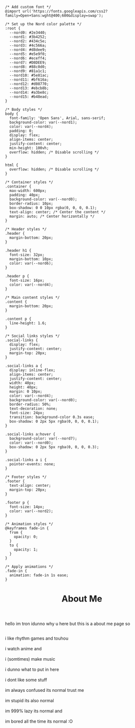 <html lang="en">
<head>
  <meta charset="UTF-8">
  <meta name="viewport" content="width=device-width, initial-scale=1.0">
  <link rel="stylesheet" href="https://cdnjs.cloudflare.com/ajax/libs/font-awesome/5.15.3/css/all.min.css"> <!-- Include Font Awesome CSS -->
  <link rel="stylesheet" href="styles.css"> <!-- Link to external stylesheet -->

    /* Add custom font */
    @import url('https://fonts.googleapis.com/css2?family=Open+Sans:wght@400;600&display=swap');

    /* Set up the Nord color palette */
    :root {
      --nord0: #2e3440;
      --nord1: #3b4252;
      --nord2: #434c5e;
      --nord3: #4c566a;
      --nord4: #d8dee9;
      --nord5: #e5e9f0;
      --nord6: #eceff4;
      --nord7: #D8DEE9;
      --nord8: #88c0d0;
      --nord9: #81a1c1;
      --nord10: #5e81ac;
      --nord11: #bf616a;
      --nord12: #d08770;
      --nord13: #ebcb8b;
      --nord14: #a3be8c;
      --nord15: #b48ead;
    }

    /* Body styles */
    body {
      font-family: 'Open Sans', Arial, sans-serif;
      background-color: var(--nord1);
      color: var(--nord4);
      padding: 0;
      display: flex;
      align-items: center;
      justify-content: center;
      min-height: 100vh;
      overflow: hidden; /* Disable scrolling */
    }

    html {
      overflow: hidden; /* Disable scrolling */
    }

    /* Container styles */
    .container {
      max-width: 600px;
      padding: 40px;
      background-color: var(--nord0);
      border-radius: 10px;
      box-shadow: 0 0 10px rgba(0, 0, 0, 0.1);
      text-align: center; /* Center the content */
      margin: auto; /* Center horizontally */
    }

    /* Header styles */
    .header {
      margin-bottom: 20px;
    }

    .header h1 {
      font-size: 32px;
      margin-bottom: 10px;
      color: var(--nord6);
    }

    .header p {
      font-size: 16px;
      color: var(--nord4);
    }

    /* Main content styles */
    .content {
      margin-bottom: 20px;
    }

    .content p {
      line-height: 1.6;
    }

    /* Social links styles */
    .social-links {
      display: flex;
      justify-content: center;
      margin-top: 20px;
    }

    .social-links a {
      display: inline-flex;
      align-items: center;
      justify-content: center;
      width: 40px;
      height: 40px;
      margin: 0 10px;
      color: var(--nord4);
      background-color: var(--nord0);
      border-radius: 50%;
      text-decoration: none;
      font-size: 24px;
      transition: background-color 0.3s ease;
      box-shadow: 0 2px 5px rgba(0, 0, 0, 0.1);
    }

    .social-links a:hover {
      background-color: var(--nord7);
      color: var(--nord0);
      box-shadow: 0 2px 5px rgba(0, 0, 0, 0.3);
    }

    .social-links a i {
      pointer-events: none;
    }

    /* Footer styles */
    .footer {
      text-align: center;
      margin-top: 20px;
    }

    .footer p {
      font-size: 14px;
      color: var(--nord2);
    }

    /* Animation styles */
    @keyframes fade-in {
      from {
        opacity: 0;
      }
      to {
        opacity: 1;
      }
    }

    /* Apply animations */
    .fade-in {
      animation: fade-in 1s ease;
    }
  </style>
</head>
<body>
  <div class="container fade-in">
    <header class="header">
      <h1>About Me</h1>
    </header>
    <div class="content">
      <p>
        hello im tron idunno why u here but this is a about me page so 
      </p>
      <p>
      <br>i like rhythm games and touhou</br>
      <br>i watch anime and</br>
      <br>i (somtimes) make music</br>
      <br>i dunno what to put in here</br> 
      <br>i dont like some stuff</br>
      <br>im always confused its normal trust me</br> 
      <br>im stupid its also normal</br> 
      <br>im 999% lazy its normal and</br> 
      <br>im bored all the time its normal :O</br>
      </p>
    </div>
    <div class="social-links">
      <a href="https://discordapp.com/channels/@me/553752561572904963/"><i class="fab fa-discord"></i></a>
      <a href="https://steamcommunity.com/id/tron12HD/"><i class="fab fa-steam"></i></a>
      <a href="https://open.spotify.com/artist/3oEXpQbY5v3gHG1xfOPPLE?si=8XxXkpOaTYytUwi2mafjUg"><i class="fab fa-spotify"></i></a>
    </div>
    <footer class="footer">
    </footer>
  </div>
</body>
</html>
